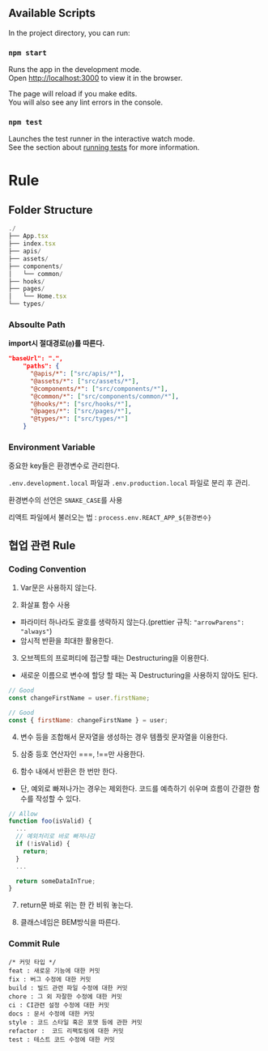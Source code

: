 ## Available Scripts

In the project directory, you can run:

### `npm start`

Runs the app in the development mode.\
Open [http://localhost:3000](http://localhost:3000) to view it in the browser.

The page will reload if you make edits.\
You will also see any lint errors in the console.

### `npm test`

Launches the test runner in the interactive watch mode.\
See the section about [running tests](https://facebook.github.io/create-react-app/docs/running-tests) for more information.

# Rule

## Folder Structure

```js
./
├── App.tsx
├── index.tsx
├── apis/
├── assets/
├── components/
│   └── common/
├── hooks/
├── pages/
│   └── Home.tsx
└── types/
```

### Absoulte Path

**import시 절대경로(`@`)를 따른다.**

```json
"baseUrl": ".",
    "paths": {
      "@apis/*": ["src/apis/*"],
      "@assets/*": ["src/assets/*"],
      "@components/*": ["src/components/*"],
      "@common/*": ["src/components/common/*"],
      "@hooks/*": ["src/hooks/*"],
      "@pages/*": ["src/pages/*"],
      "@types/*": ["src/types/*"]
    }

```

### Environment Variable

중요한 key들은 환경변수로 관리한다.

`.env.development.local` 파일과 `.env.production.local` 파일로 분리 후 관리.

환경변수의 선언은 `SNAKE_CASE`를 사용

리액트 파일에서 불러오는 법 : `process.env.REACT_APP_${환경변수}`

## 협업 관련 Rule

### Coding Convention

1. Var문은 사용하지 않는다.

2. 화살표 함수 사용

- 파라미터 하나라도 괄호를 생략하지 않는다.(prettier 규칙: `"arrowParens": "always"`)
- 암시적 반환을 최대한 활용한다.

3. 오브젝트의 프로퍼티에 접근할 때는 Destructuring을 이용한다.

- 새로운 이름으로 변수에 할당 할 때는 꼭 Destructuring을 사용하지 않아도 된다.

```js
// Good
const changeFirstName = user.firstName;

// Good
const { firstName: changeFirstName } = user;
```

4. 변수 등을 조합해서 문자열을 생성하는 경우 템플릿 문자열을 이용한다.

5. 삼중 등호 연산자인 ===, !==만 사용한다.

6. 함수 내에서 반환은 한 번만 한다.

- 단, 예외로 빠져나가는 경우는 제외한다. 코드를 예측하기 쉬우며 흐름이 간결한 함수를 작성할 수 있다.

```js
// Allow
function foo(isValid) {
  ...
  // 예외처리로 바로 빠져나감
  if (!isValid) {
    return;
  }
  ...

  return someDataInTrue;
}
```

7. return문 바로 위는 한 칸 비워 놓는다.

8. 클래스네임은 BEM방식을 따른다.

[js코딩컨벤션 참조url]: https://ui.toast.com/fe-guide/ko_CODING-CONVENTION
[html,css,sass컨벤션 참조url]: https://ui.toast.com/fe-guide/ko_HTMLCSS

### Commit Rule

```
/* 커밋 타입 */
feat : 새로운 기능에 대한 커밋
fix : 버그 수정에 대한 커밋
build : 빌드 관련 파일 수정에 대한 커밋
chore : 그 외 자잘한 수정에 대한 커밋
ci : CI관련 설정 수정에 대한 커밋
docs : 문서 수정에 대한 커밋
style : 코드 스타일 혹은 포맷 등에 관한 커밋
refactor :  코드 리팩토링에 대한 커밋
test : 테스트 코드 수정에 대한 커밋
```

[커밋규칙참조url]: https://beomseok95.tistory.com/328
